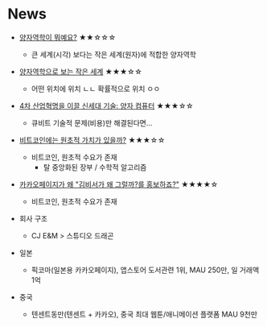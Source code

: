 # News
- [양자역학이 뭐예요?](https://brunch.co.kr/@natrsci/11, "brunch") ★★☆☆☆
    - 큰 세계(시각) 보다는 작은 세계(원자)에 적합한 양자역학
- [양자역학으로 보는 작은 세계](https://brunch.co.kr/@natrsci/20, "brunch") ★★★☆☆
    - 어떤 위치에  위치 ㄴㄴ 확률적으로 위치 ㅇㅇ
- [4차 산업혁명을 이끌 신세대 기술: 양자 컴퓨터](https://brunch.co.kr/@natrsci/41, "brunch") ★★★☆☆
    - 큐비트 기술적 문제(비용)만 해결된다면...
- [비트코인에는 원초적 가치가 있을까?](https://brunch.co.kr/@keepit/8, "brunch") ★★★☆☆
    - 비트코인, 원초적 수요가 존재
        - 탈 중앙화된 장부 / 수학적 알고리즘
- [카카오페이지가 왜 "김비서가 왜 그럴까?를 홍보하죠?"](https://brunch.co.kr/@businessinsight/41, "brunch") ★★★★☆
    - 비트코인, 원초적 수요가 존재


- 회사 구조
    - CJ E&M > 스튜디오 드래곤
- 일본
    - 픽코마(일본용 카카오페이지), 앱스토어 도서관련 1위, MAU 250만, 일 거래액 1억
- 중국
    - 텐센트동만(텐센트 + 카카오), 중국 최대 웹툰/애니메이션 플랫폼 MAU 9천만
